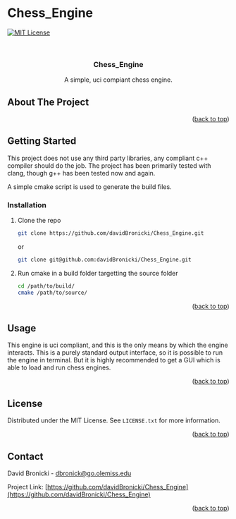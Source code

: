 # Chess_Engine

<!--[![Contributors][contributors-shield]][contributors-url]-->
<!--[![Forks][forks-shield]][forks-url]-->
<!--[![Stargazers][stars-shield]][stars-url]-->
<!--[![Issues][issues-shield]][issues-url]-->
[![MIT License][license-shield]][license-url]
<!--[![LinkedIn][linkedin-shield]][linkedin-url]-->



<!-- PROJECT LOGO -->
<br />
<div align="center">
  <!--
  <a href="https://github.com/github_username/repo_name">
    <img src="images/logo.png" alt="Logo" width="80" height="80">
  </a>
  -->

<h3 align="center">Chess_Engine</h3>

  <p align="center">
    A simple, uci compiant chess engine.
    <!--
    <br />
    <a href="https://github.com/davidBronicki/Chess_Engine"><strong>Explore the docs »</strong></a>
    <br />
    <br />
    <a href="https://github.com/davidBronicki/Chess_Engine">View Demo</a>
    ·
    <a href="https://github.com/davidBronicki/Chess_Engine/issues">Report Bug</a>
    ·
    <a href="https://github.com/davidBronicki/Chess_Engine/issues">Request Feature</a>
    -->
  </p>
</div>



<!-- TABLE OF CONTENTS -->
<!--
<details>
  <summary>Table of Contents</summary>
  <ol>
    <li>
      <a href="#about-the-project">About The Project</a>
      <ul>
        <li><a href="#built-with">Built With</a></li>
      </ul>
    </li>
    <li>
      <a href="#getting-started">Getting Started</a>
      <ul>
        <li><a href="#prerequisites">Prerequisites</a></li>
        <li><a href="#installation">Installation</a></li>
      </ul>
    </li>
    <li><a href="#usage">Usage</a></li>
    <li><a href="#roadmap">Roadmap</a></li>
    <li><a href="#contributing">Contributing</a></li>
    <li><a href="#license">License</a></li>
    <li><a href="#contact">Contact</a></li>
    <li><a href="#acknowledgments">Acknowledgments</a></li>
  </ol>
</details>
-->



<!-- ABOUT THE PROJECT -->
## About The Project

<!--
[![Product Name Screen Shot][product-screenshot]](https://example.com)
-->



<p align="right">(<a href="#top">back to top</a>)</p>

<!-- GETTING STARTED -->
## Getting Started

This project does not use any third party libraries, any compliant c++ compiler should do the job.
The project has been primarily tested with clang, though g++ has been tested now and again.

A simple cmake script is used to generate the build files.

### Installation

1. Clone the repo
   ```sh
   git clone https://github.com/davidBronicki/Chess_Engine.git
   ```
   or
   ```sh
   git clone git@github.com:davidBronicki/Chess_Engine.git
   ```
2. Run cmake in a build folder targetting the source folder
   ```sh
   cd /path/to/build/
   cmake /path/to/source/
   ```

<p align="right">(<a href="#top">back to top</a>)</p>



<!-- USAGE EXAMPLES -->
## Usage

This engine is uci compliant, and this is the only means by which the engine interacts.
This is a purely standard output interface, so it is possible to run the engine in terminal.
But it is highly recommended to get a GUI which is able to load and run chess engines.

<p align="right">(<a href="#top">back to top</a>)</p>



<!-- ROADMAP -->
<!--
## Roadmap

- [] Feature 1
- [] Feature 2
- [] Feature 3
    - [] Nested Feature

See the [open issues](https://github.com/github_username/repo_name/issues) for a full list of proposed features (and known issues).

<p align="right">(<a href="#top">back to top</a>)</p>

-->

<!-- CONTRIBUTING -->
<!--
## Contributing

Contributions are what make the open source community such an amazing place to learn, inspire, and create. Any contributions you make are **greatly appreciated**.

If you have a suggestion that would make this better, please fork the repo and create a pull request. You can also simply open an issue with the tag "enhancement".
Don't forget to give the project a star! Thanks again!

1. Fork the Project
2. Create your Feature Branch (`git checkout -b feature/AmazingFeature`)
3. Commit your Changes (`git commit -m 'Add some AmazingFeature'`)
4. Push to the Branch (`git push origin feature/AmazingFeature`)
5. Open a Pull Request

<p align="right">(<a href="#top">back to top</a>)</p>
-->


<!-- LICENSE -->
## License

Distributed under the MIT License. See `LICENSE.txt` for more information.

<p align="right">(<a href="#top">back to top</a>)</p>



<!-- CONTACT -->
## Contact

David Bronicki - dbronick@go.olemiss.edu

Project Link: [https://github.com/davidBronicki/Chess_Engine](https://github.com/davidBronicki/Chess_Engine)

<p align="right">(<a href="#top">back to top</a>)</p>



<!-- ACKNOWLEDGMENTS -->
<!--
## Acknowledgments

* []()
* []()
* []()

<p align="right">(<a href="#top">back to top</a>)</p>
-->


<!-- MARKDOWN LINKS & IMAGES -->
<!-- https://www.markdownguide.org/basic-syntax/#reference-style-links -->
<!--
[contributors-shield]: https://img.shields.io/github/contributors/github_username/repo_name.svg?style=for-the-badge
[contributors-url]: https://github.com/github_username/repo_name/graphs/contributors
[forks-shield]: https://img.shields.io/github/forks/github_username/repo_name.svg?style=for-the-badge
[forks-url]: https://github.com/github_username/repo_name/network/members
[stars-shield]: https://img.shields.io/github/stars/github_username/repo_name.svg?style=for-the-badge
[stars-url]: https://github.com/github_username/repo_name/stargazers
[issues-shield]: https://img.shields.io/github/issues/github_username/repo_name.svg?style=for-the-badge
[issues-url]: https://github.com/github_username/repo_name/issues
-->
[license-shield]: https://img.shields.io/github/license/davidBronicki/Chess_Engine.svg?style=for-the-badge
[license-url]: https://github.com/davidBronicki/Chess_Engine/blob/master/LICENSE
<!--
[linkedin-shield]: https://img.shields.io/badge/-LinkedIn-black.svg?style=for-the-badge&logo=linkedin&colorB=555
[linkedin-url]: https://linkedin.com/in/linkedin_username
[product-screenshot]: images/screenshot.png
-->
